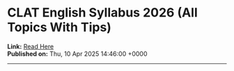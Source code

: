 # CLAT English Syllabus 2026 (All Topics With Tips)

**Link:** [Read Here](https://www.lawpreptutorial.com/blog/clat-english-syllabus/)  
**Published on:** Thu, 10 Apr 2025 14:46:00 +0000

---



